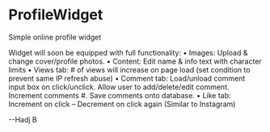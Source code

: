 # ProfileWidget
Simple online profile widget

Widget will soon be equipped with full functionality:
•	Images: Upload & change cover/profile photos. 
•	Content: Edit name & info text with character limits 
•	Views tab: # of views will increase on page load (set condition to prevent same IP refresh abuse)
•	Comment tab: Load/unload comment input box on click/unclick. Allow user to add/delete/edit comment. Increment comments #. Save comments onto database. 
•	Like tab: Increment on click – Decrement on click again (Similar to Instagram)

--Hadj B
